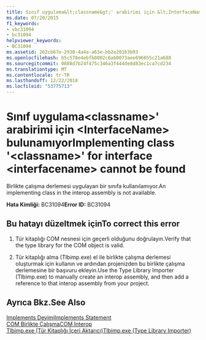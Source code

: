 ```yaml
---
title: Sınıf uygulama&lt;classname&gt;' arabirimi için &lt;InterfaceName&gt; bulunamıyor
ms.date: 07/20/2015
f1_keywords:
- vbc31094
- bc31094
helpviewer_keywords:
- BC31094
ms.assetid: 262cb67e-2930-4a4a-a63e-bb2e201b3b93
ms.openlocfilehash: b5c578e4ebfb8002c6a60073aee696655c21a688
ms.sourcegitcommit: 0888d7b24f475c346a3f444de8d83ec1ca7cd234
ms.translationtype: MT
ms.contentlocale: tr-TR
ms.lasthandoff: 12/22/2018
ms.locfileid: "53775713"
---
```

# <a name="implementing-class-ltclassnamegt-for-interface-ltinterfacenamegt-cannot-be-found"></a><span data-ttu-id="32567-102">Sınıf uygulama&lt;classname&gt;' arabirimi için &lt;InterfaceName&gt; bulunamıyor</span><span class="sxs-lookup"><span data-stu-id="32567-102">Implementing class '&lt;classname&gt;' for interface &lt;interfacename&gt; cannot be found</span></span>
<span data-ttu-id="32567-103">Birlikte çalışma derlemesi uygulayan bir sınıfa kullanılamıyor.</span><span class="sxs-lookup"><span data-stu-id="32567-103">An implementing class in the interop assembly is not available.</span></span>  
  
 <span data-ttu-id="32567-104">**Hata Kimliği:** BC31094</span><span class="sxs-lookup"><span data-stu-id="32567-104">**Error ID:** BC31094</span></span>  
  
## <a name="to-correct-this-error"></a><span data-ttu-id="32567-105">Bu hatayı düzeltmek için</span><span class="sxs-lookup"><span data-stu-id="32567-105">To correct this error</span></span>  
  
1.  <span data-ttu-id="32567-106">Tür kitaplığı COM nesnesi için geçerli olduğunu doğrulayın.</span><span class="sxs-lookup"><span data-stu-id="32567-106">Verify that the type library for the COM object is valid.</span></span>  
  
2.  <span data-ttu-id="32567-107">Tür kitaplığı alma (Tlbimp.exe) el ile birlikte çalışma derlemesi oluşturmak için kullanın ve ardından projenizden bu birlikte çalışma derlemesine bir başvuru ekleyin.</span><span class="sxs-lookup"><span data-stu-id="32567-107">Use the Type Library Importer (Tlbimp.exe) to manually create an interop assembly, and then add a reference to that interop assembly from your project.</span></span>  
  
## <a name="see-also"></a><span data-ttu-id="32567-108">Ayrıca Bkz.</span><span class="sxs-lookup"><span data-stu-id="32567-108">See Also</span></span>  
 [<span data-ttu-id="32567-109">Implements Deyimi</span><span class="sxs-lookup"><span data-stu-id="32567-109">Implements Statement</span></span>](../../visual-basic/language-reference/statements/implements-statement.md)  
 [<span data-ttu-id="32567-110">COM Birlikte Çalışma</span><span class="sxs-lookup"><span data-stu-id="32567-110">COM Interop</span></span>](../../visual-basic/programming-guide/com-interop/index.md)  
 [<span data-ttu-id="32567-111">Tlbimp.exe (Tür Kitaplığı İçeri Aktarıcı)</span><span class="sxs-lookup"><span data-stu-id="32567-111">Tlbimp.exe (Type Library Importer)</span></span>](../../framework/tools/tlbimp-exe-type-library-importer.md)
